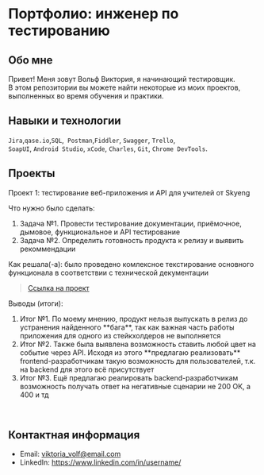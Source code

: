 # Портфолио: инженер по тестированию

## Обо мне 

Привет! Меня зовут Вольф Виктория, я начинающий тестировщик. <br>
В этом репозитории вы можете найти некоторые из моих проектов, выполненных во время обучения и практики.
<br>

## Навыки и технологии
``Jira``,``qase.io``,``SQL``,`` Postman``,``Fiddler``, ``Swagger``, ``Trello``, <br>
``SoapUI``, ``Android Studio``, ``xCode``, ``Charles``, ``Git``, ``Chrome DevTools``.


## Проекты

<p> Проект 1: тестирование веб-приложения и API для учителей от Skyeng</p>
<p>Что нужно было сделать:<p>
<ol>
  <li>Задача №1. Провести тестирование документации, приёмочное, дымовое, функциональное и API тестирование</li>
  <li>Задача №2. Определить готовность продукта к релизу и выявить рекоммендации</li>
</ol>

<p>Как решала(-а): было проведено комлексное текстирование основного функционала в соответствии с технической декументации<p>

> <a href="https://harmless-helenium-63c.notion.site/1-2-29f350853efd44e597d9ae17202506a5?pvs=4">Ссылка на проект</a>

 <p>Выводы (итоги):<p>
<ol>
  <li>Итог №1. По моему мнению, продукт нельзя выпускать в релиз до устранения найденного **бага**, так как важная часть работы приложения для одного из стейкхолдеров не выполняется</li>
  <li>Итог №2. Также была выявлена возможность ставить любой цвет на событие через API. Исходя из этого **предлагаю реализовать** frontend-разработчикам такую возможность для пользователей, т.к. на backend для этого всё присутствует</li>
  <li>Итог №3. Ещё предлагаю реалировать backend-разработчикам возможность получать ответ на негативные сценарии не 200 ОК, а 400 и тд</li>
</ol>


<br> 







## Контактная информация
- Email: viktoria_volf@email.com
- LinkedIn: https://www.linkedin.com/in/username/
